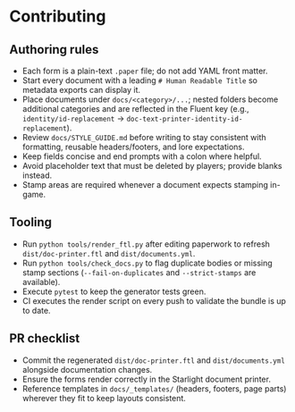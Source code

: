 # Contributing

## Authoring rules

- Each form is a plain-text `.paper` file; do not add YAML front matter.
- Start every document with a leading `# Human Readable Title` so metadata exports can display it.
- Place documents under `docs/<category>/...`; nested folders become additional categories and are reflected in the Fluent key (e.g., `identity/id-replacement` -> `doc-text-printer-identity-id-replacement`).
- Review `docs/STYLE_GUIDE.md` before writing to stay consistent with formatting, reusable headers/footers, and lore expectations.
- Keep fields concise and end prompts with a colon where helpful.
- Avoid placeholder text that must be deleted by players; provide blanks instead.
- Stamp areas are required whenever a document expects stamping in-game.

## Tooling

- Run `python tools/render_ftl.py` after editing paperwork to refresh `dist/doc-printer.ftl` and `dist/documents.yml`.
- Run `python tools/check_docs.py` to flag duplicate bodies or missing stamp sections (`--fail-on-duplicates` and `--strict-stamps` are available).
- Execute `pytest` to keep the generator tests green.
- CI executes the render script on every push to validate the bundle is up to date.

## PR checklist

- Commit the regenerated `dist/doc-printer.ftl` and `dist/documents.yml` alongside documentation changes.
- Ensure the forms render correctly in the Starlight document printer.
- Reference templates in `docs/_templates/` (headers, footers, page parts) wherever they fit to keep layouts consistent.
